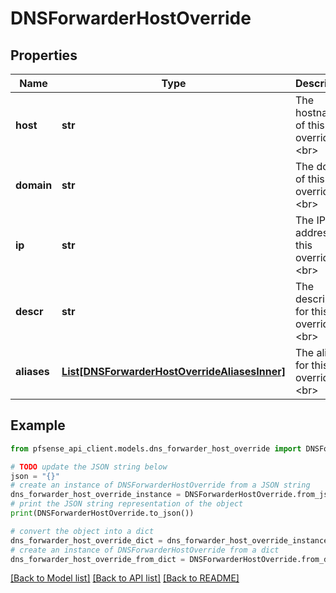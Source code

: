 # DNSForwarderHostOverride


## Properties

Name | Type | Description | Notes
------------ | ------------- | ------------- | -------------
**host** | **str** | The hostname of this override.&lt;br&gt; | [optional] 
**domain** | **str** | The domain of this override.&lt;br&gt; | [optional] 
**ip** | **str** | The IP address of this override.&lt;br&gt; | [optional] 
**descr** | **str** | The description for this override.&lt;br&gt; | [optional] 
**aliases** | [**List[DNSForwarderHostOverrideAliasesInner]**](DNSForwarderHostOverrideAliasesInner.md) | The aliases for this override.&lt;br&gt; | [optional] 

## Example

```python
from pfsense_api_client.models.dns_forwarder_host_override import DNSForwarderHostOverride

# TODO update the JSON string below
json = "{}"
# create an instance of DNSForwarderHostOverride from a JSON string
dns_forwarder_host_override_instance = DNSForwarderHostOverride.from_json(json)
# print the JSON string representation of the object
print(DNSForwarderHostOverride.to_json())

# convert the object into a dict
dns_forwarder_host_override_dict = dns_forwarder_host_override_instance.to_dict()
# create an instance of DNSForwarderHostOverride from a dict
dns_forwarder_host_override_from_dict = DNSForwarderHostOverride.from_dict(dns_forwarder_host_override_dict)
```
[[Back to Model list]](../README.md#documentation-for-models) [[Back to API list]](../README.md#documentation-for-api-endpoints) [[Back to README]](../README.md)



